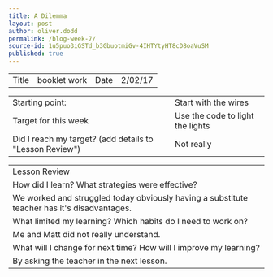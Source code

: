 ```yaml
---
title: A Dilemma 
layout: post
author: oliver.dodd
permalink: /blog-week-7/
source-id: 1u5puo3iGSTd_b3GbuotmiGv-4IHTYtyHT8cD8oaVuSM
published: true
---
```

<table>
  <tr>
    <td>Title</td>
    <td>booklet work</td>
    <td>Date</td>
    <td>2/02/17</td>
  </tr>
</table>


<table>
  <tr>
    <td>Starting point:</td>
    <td>Start with the wires</td>
  </tr>
  <tr>
    <td>Target for this week</td>
    <td>Use the code to light the lights</td>
  </tr>
  <tr>
    <td>Did I reach my target? 
(add details to "Lesson Review")</td>
    <td> Not really</td>
  </tr>
</table>


<table>
  <tr>
    <td>Lesson Review</td>
  </tr>
  <tr>
    <td>How did I learn? What strategies were effective? </td>
  </tr>
  <tr>
    <td>We worked and struggled today obviously having a substitute teacher has it's disadvantages.</td>
  </tr>
  <tr>
    <td>What limited my learning? Which habits do I need to work on? </td>
  </tr>
  <tr>
    <td>Me and Matt did not really understand.</td>
  </tr>
  <tr>
    <td>What will I change for next time? How will I improve my learning?</td>
  </tr>
  <tr>
    <td>By asking the teacher in the next lesson.</td>
  </tr>
</table>


